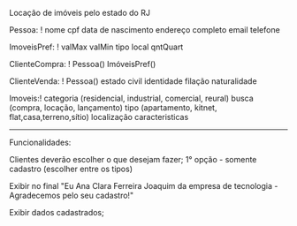 Locação de imóveis pelo estado do RJ

Pessoa: !
nome
cpf
data de nascimento
endereço completo
email
telefone

ImoveisPref: !
valMax
valMin
tipo
local
qntQuart

ClienteCompra: !
	Pessoa()
	ImóveisPref()


ClienteVenda: !
	Pessoa()
estado civil
identidade
filação
naturalidade

Imoveis:!
categoria (residencial, industrial, comercial, reural)
busca (compra, locação, lançamento)
tipo (apartamento, kitnet, flat,casa,terreno,sítio)
localização
caracteristicas

-----------------
Funcionalidades:

Clientes deverão escolher o que desejam fazer;
	1° opção - somente cadastro (escolher entre os tipos)
	
Exibir no final "Eu Ana Clara Ferreira Joaquim da empresa de tecnologia - Agradecemos pelo seu cadastro!"

Exibir dados cadastrados;

